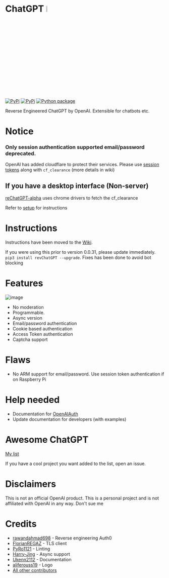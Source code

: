 # ChatGPT <img src="https://github.com/acheong08/ChatGPT/blob/main/logo.png?raw=true" width="7%"></img>
[![PyPi](https://img.shields.io/pypi/v/revChatGPT.svg)](https://pypi.python.org/pypi/revChatGPT)
[![PyPi](https://img.shields.io/pypi/dm/revChatGPT.svg)](https://pypi.python.org/pypi/revChatGPT)
[![Python package](https://github.com/acheong08/ChatGPT/actions/workflows/python-package.yml/badge.svg)](https://github.com/acheong08/ChatGPT/actions/workflows/python-package.yml)

Reverse Engineered ChatGPT by OpenAI. Extensible for chatbots etc.

# Notice 
### Only session authentication supported email/password deprecated.
OpenAI has added cloudflare to protect their services. Please use [session tokens](https://github.com/acheong08/ChatGPT/wiki/Setup#session-token-authentication) along with `cf_clearance` (more details in wiki)

## If you have a desktop interface (Non-server)
[reChatGPT-alpha](https://github.com/acheong08/ChatGPT/releases/tag/0.0.a40) uses chrome drivers to fetch the cf_clearance

Refer to [setup](https://github.com/acheong08/ChatGPT/blob/cloudflare/wiki/Setup.md) for instructions

# Instructions
Instructions have been moved to the [Wiki](https://github.com/acheong08/ChatGPT/wiki).

If you were using this prior to version 0.0.31, please update immediately. `pip3 install revChatGPT --upgrade`. Fixes has been done to avoid bot blocking

# Features
![image](https://user-images.githubusercontent.com/36258159/205534498-acc59484-c4b4-487d-89a7-d7b884af709b.png)
- No moderation
- Programmable.
- Async version
- Email/password authentication
- Cookie based authentication
- Access Token authentication
- Captcha support 

# Flaws
- No ARM support for email/password. Use session token authentication if on Raspberry Pi

# Help needed
- Documentation for [OpenAIAuth](https://github.com/acheong08/OpenAIAuth)
- Update documentation for developers (with examples)

# Awesome ChatGPT
[My list](https://github.com/stars/acheong08/lists/awesome-chatgpt)

If you have a cool project you want added to the list, open an issue.

# Disclaimers
This is not an official OpenAI product. This is a personal project and is not affiliated with OpenAI in any way. Don't sue me

# Credits
- [rawandahmad698](https://github.com/rawandahmad698) - Reverse engineering Auth0
- [FlorianREGAZ](https://github.com/FlorianREGAZ) - TLS client
- [PyRo1121](https://github.com/PyRo1121) - Linting
- [Harry-Jing](https://github.com/Harry-Jing) - Async support
- [Ukenn2112](https://github.com/Ukenn2112) - Documentation
- [aliferouss19](https://github.com/aliferouss19) - Logo
- [All other contributors](https://github.com/acheong08/ChatGPT/graphs/contributors)
